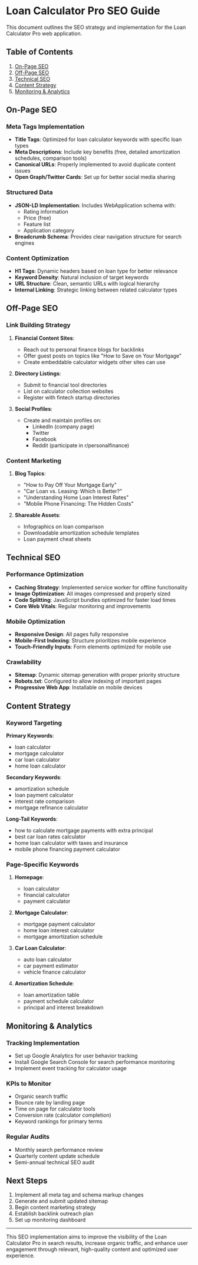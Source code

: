 # Loan Calculator Pro SEO Guide

This document outlines the SEO strategy and implementation for the Loan Calculator Pro web application.

## Table of Contents

1. [On-Page SEO](#on-page-seo)
2. [Off-Page SEO](#off-page-seo)
3. [Technical SEO](#technical-seo)
4. [Content Strategy](#content-strategy)
5. [Monitoring & Analytics](#monitoring--analytics)

## On-Page SEO

### Meta Tags Implementation

- **Title Tags**: Optimized for loan calculator keywords with specific loan types
- **Meta Descriptions**: Include key benefits (free, detailed amortization schedules, comparison tools)
- **Canonical URLs**: Properly implemented to avoid duplicate content issues
- **Open Graph/Twitter Cards**: Set up for better social media sharing

### Structured Data

- **JSON-LD Implementation**: Includes WebApplication schema with:
  - Rating information
  - Price (free)
  - Feature list
  - Application category
- **Breadcrumb Schema**: Provides clear navigation structure for search engines

### Content Optimization

- **H1 Tags**: Dynamic headers based on loan type for better relevance
- **Keyword Density**: Natural inclusion of target keywords
- **URL Structure**: Clean, semantic URLs with logical hierarchy
- **Internal Linking**: Strategic linking between related calculator types

## Off-Page SEO

### Link Building Strategy

1. **Financial Content Sites**:
   - Reach out to personal finance blogs for backlinks
   - Offer guest posts on topics like "How to Save on Your Mortgage"
   - Create embeddable calculator widgets other sites can use

2. **Directory Listings**:
   - Submit to financial tool directories
   - List on calculator collection websites
   - Register with fintech startup directories

3. **Social Profiles**:
   - Create and maintain profiles on:
     - LinkedIn (company page)
     - Twitter
     - Facebook
     - Reddit (participate in r/personalfinance)

### Content Marketing

1. **Blog Topics**:
   - "How to Pay Off Your Mortgage Early"
   - "Car Loan vs. Leasing: Which is Better?"
   - "Understanding Home Loan Interest Rates"
   - "Mobile Phone Financing: The Hidden Costs"

2. **Shareable Assets**:
   - Infographics on loan comparison
   - Downloadable amortization schedule templates
   - Loan payment cheat sheets

## Technical SEO

### Performance Optimization

- **Caching Strategy**: Implemented service worker for offline functionality
- **Image Optimization**: All images compressed and properly sized
- **Code Splitting**: JavaScript bundles optimized for faster load times
- **Core Web Vitals**: Regular monitoring and improvements

### Mobile Optimization

- **Responsive Design**: All pages fully responsive
- **Mobile-First Indexing**: Structure prioritizes mobile experience
- **Touch-Friendly Inputs**: Form elements optimized for mobile use

### Crawlability

- **Sitemap**: Dynamic sitemap generation with proper priority structure
- **Robots.txt**: Configured to allow indexing of important pages
- **Progressive Web App**: Installable on mobile devices

## Content Strategy

### Keyword Targeting

**Primary Keywords**:
- loan calculator
- mortgage calculator
- car loan calculator
- home loan calculator

**Secondary Keywords**:
- amortization schedule
- loan payment calculator
- interest rate comparison
- mortgage refinance calculator

**Long-Tail Keywords**:
- how to calculate mortgage payments with extra principal
- best car loan rates calculator
- home loan calculator with taxes and insurance
- mobile phone financing payment calculator

### Page-Specific Keywords

1. **Homepage**:
   - loan calculator
   - financial calculator
   - payment calculator

2. **Mortgage Calculator**:
   - mortgage payment calculator
   - home loan interest calculator
   - mortgage amortization schedule

3. **Car Loan Calculator**:
   - auto loan calculator
   - car payment estimator
   - vehicle finance calculator

4. **Amortization Schedule**:
   - loan amortization table
   - payment schedule calculator
   - principal and interest breakdown

## Monitoring & Analytics

### Tracking Implementation

- Set up Google Analytics for user behavior tracking
- Install Google Search Console for search performance monitoring
- Implement event tracking for calculator usage

### KPIs to Monitor

- Organic search traffic
- Bounce rate by landing page
- Time on page for calculator tools
- Conversion rate (calculator completion)
- Keyword rankings for primary terms

### Regular Audits

- Monthly search performance review
- Quarterly content update schedule
- Semi-annual technical SEO audit

## Next Steps

1. Implement all meta tag and schema markup changes
2. Generate and submit updated sitemap
3. Begin content marketing strategy
4. Establish backlink outreach plan
5. Set up monitoring dashboard

---

This SEO implementation aims to improve the visibility of the Loan Calculator Pro in search results, increase organic traffic, and enhance user engagement through relevant, high-quality content and optimized user experience.
